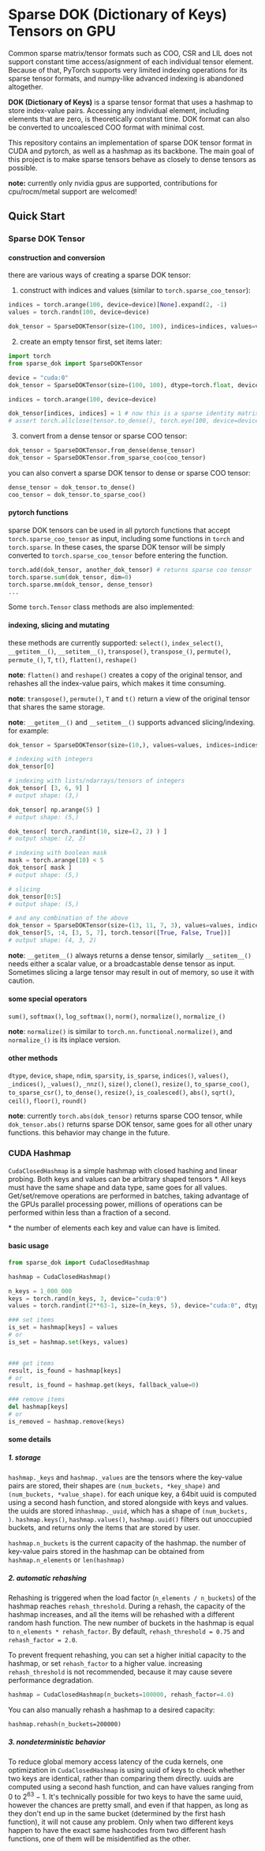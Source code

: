 # Sparse DOK (Dictionary of Keys) Tensors on GPU
Common sparse matrix/tensor formats such as COO, CSR and LIL does not support constant time access/asignment of each individual tensor element. Because of that, PyTorch supports very limited indexing operations for its sparse tensor formats, and numpy-like advanced indexing is abandoned altogether. 

**DOK (Dictionary of Keys)** is a sparse tensor format that uses a hashmap to store index-value pairs. Accessing any individual element, including elements that are zero, is theoretically constant time. DOK format can also be converted to uncoalesced COO format with minimal cost.

This repository contains an implementation of sparse DOK tensor format in CUDA and pytorch, as well as a hashmap as its backbone. The main goal of this project is to make sparse tensors behave as closely to dense tensors as possible.

**note:** currently only nvidia gpus are supported, contributions for cpu/rocm/metal support are welcomed!

## Quick Start
### Sparse DOK Tensor
#### construction and conversion
there are various ways of creating a sparse DOK tensor:

1. construct with indices and values (similar to `torch.sparse_coo_tensor`):
```python
indices = torch.arange(100, device=device)[None].expand(2, -1)
values = torch.randn(100, device=device)

dok_tensor = SparseDOKTensor(size=(100, 100), indices=indices, values=values)
```

2. create an empty tensor first, set items later:
```python
import torch
from sparse_dok import SparseDOKTensor

device = "cuda:0"
dok_tensor = SparseDOKTensor(size=(100, 100), dtype=torch.float, device=device)

indices = torch.arange(100, device=device)

dok_tensor[indices, indices] = 1 # now this is a sparse identity matrix!
# assert torch.allclose(tensor.to_dense(), torch.eye(100, device=device))
```
3. convert from a dense tensor or sparse COO tensor:
```python
dok_tensor = SparseDOKTensor.from_dense(dense_tensor)
dok_tensor = SparseDOKTensor.from_sparse_coo(coo_tensor)
```

you can also convert a sparse DOK tensor to dense or sparse COO tensor:
```python
dense_tensor = dok_tensor.to_dense()
coo_tensor = dok_tensor.to_sparse_coo()
```

#### pytorch functions
sparse DOK tensors can be used in all pytorch functions that accept `torch.sparse_coo_tensor` as input, including some functions in `torch` and `torch.sparse`. In these cases, the sparse DOK tensor will be simply converted to `torch.sparse_coo_tensor` before entering the function.

```python
torch.add(dok_tensor, another_dok_tensor) # returns sparse coo tensor
torch.sparse.sum(dok_tensor, dim=0)
torch.sparse.mm(dok_tensor, dense_tensor)
...
```

Some `torch.Tensor` class methods are also implemented:

#### indexing, slicing and mutating
these methods are currently supported:
`select()`, `index_select()`, `__getitem__()`, `__setitem__()`, `transpose()`, `transpose_()`, `permute()`, `permute_()`, `T`, `t()`, `flatten()`, `reshape()`

**note**: `flatten()` and `reshape()` creates a copy of the original tensor, and rehashes all the index-value pairs, which makes it time consuming.

**note**: `transpose()`, `permute()`, `T` and `t()` return a view of the original tensor that shares the same storage.

**note**: `__getitem__()` and `__setitem__()` supports advanced slicing/indexing. for example:
```python
dok_tensor = SparseDOKTensor(size=(10,), values=values, indices=indices)

# indexing with integers
dok_tensor[0]

# indexing with lists/ndarrays/tensors of integers
dok_tensor[ [3, 6, 9] ]
# output shape: (3,)

dok_tensor[ np.arange(5) ]
# output shape: (5,)

dok_tensor[ torch.randint(10, size=(2, 2) ) ] 
# output shape: (2, 2)

# indexing with boolean mask
mask = torch.arange(10) < 5
dok_tensor[ mask ]
# output shape: (5,)

# slicing
dok_tensor[0:5]
# output shape: (5,)

# and any combination of the above
dok_tensor = SparseDOKTensor(size=(13, 11, 7, 3), values=values, indices=indices)
dok_tensor[5, :4, [3, 5, 7], torch.tensor([True, False, True])]
# output shape: (4, 3, 2)
```

**note**: `__getitem__()` always returns a dense tensor, similarly `__setitem__()` needs either a scalar value, or a broadcastable dense tensor as input. Sometimes slicing a large tensor may result in out of memory, so use it with caution.

#### some special operators
`sum()`, `softmax()`, `log_softmax()`, `norm()`, `normalize()`, `normalize_()`

**note**: `normalize()` is similar to `torch.nn.functional.normalize()`, and `normalize_()` is its inplace version.

#### other methods
`dtype`, `device`, `shape`, `ndim`, `sparsity`, `is_sparse`, `indices()`, `values()`, `_indices()`, `_values()`, `_nnz()`, `size()`, `clone()`, `resize()`,
`to_sparse_coo()`, `to_sparse_csr()`, `to_dense()`, `resize()`, `is_coalesced()`,
`abs()`, `sqrt()`, `ceil()`, `floor()`, `round()`

**note**: currently `torch.abs(dok_tensor)` returns sparse COO tensor, while `dok_tensor.abs()` returns sparse DOK tensor, same goes for all other unary functions. this behavior may change in the future.

### CUDA Hashmap
`CudaClosedHashmap` is a simple hashmap with closed hashing and linear probing. Both keys and values can be arbitrary shaped tensors \*. All keys must have the same shape and data type, same goes for all values. Get/set/remove operations are performed in batches, taking advantage of the GPUs parallel processing power, millions of operations can be performed within less than a fraction of a second. 

\* the number of elements each key and value can have is limited.

#### basic usage
```python
from sparse_dok import CudaClosedHashmap

hashmap = CudaClosedHashmap()

n_keys = 1_000_000
keys = torch.rand(n_keys, 3, device="cuda:0")
values = torch.randint(2**63-1, size=(n_keys, 5), device="cuda:0", dtype=torch.long)

### set items
is_set = hashmap[keys] = values
# or 
is_set = hashmap.set(keys, values)


### get items
result, is_found = hashmap[keys]
# or
result, is_found = hashmap.get(keys, fallback_value=0)

### remove items
del hashmap[keys]
# or 
is_removed = hashmap.remove(keys)
```

#### some details
##### 1. storage
`hashmap._keys` and `hashmap._values` are the tensors where the key-value pairs are stored, their shapes are `(num_buckets, *key_shape)` and `(num_buckets, *value_shape)`. for each unique key, a 64bit uuid is computed using a second hash function, and stored alongside with keys and values. the uuids are stored in`hashmap._uuid`, which has a shape of `(num_buckets, )`. 
`hashmap.keys()`, `hashmap.values()`, `hashmap.uuid()` filters out unoccupied buckets, and returns only the items that are stored by user.

`hashmap.n_buckets` is the current capacity of the hashmap.
the number of key-value pairs stored in the hashmap can be obtained from `hashmap.n_elements` or `len(hashmap)`

##### 2. automatic rehashing
Rehashing is triggered when the load factor (`n_elements / n_buckets`) of the hashmap reaches `rehash_threshold`. During a rehash, the capacity of the hashmap increases, and all the items will be rehashed with a different random hash function. The new number of buckets in the hashmap is equal to `n_elements * rehash_factor`. By default, `rehash_threshold = 0.75` and `rehash_factor = 2.0`.

To prevent frequent rehashing, you can set a higher initial capacity to the hashmap, or set `rehash_factor` to a higher value. increasing `rehash_threshold` is not recommended, because it may cause severe performance degradation.

```python
hashmap = CudaClosedHashmap(n_buckets=100000, rehash_factor=4.0)
```

You can also manually rehash a hashmap to a desired capacity:
```
hashmap.rehash(n_buckets=200000)
```

##### 3. nondeterministic behavior
To reduce global memory access latency of the cuda kernels, one optimization in `CudaClosedHashmap` is using uuid of keys to check whether two keys are identical, rather than comparing them directly. uuids are computed using a second hash function, and can have values ranging from $0$ to $2^{63} - 1$. It's technically possible for two keys to have the same uuid, however the chances are pretty small, and even if that happen, as long as they don't end up in the same bucket (determined by the first hash function), it will not cause any problem. Only when two different keys happen to have the exact same hashcodes from two different hash functions, one of them will be misidentified as the other.

##### 